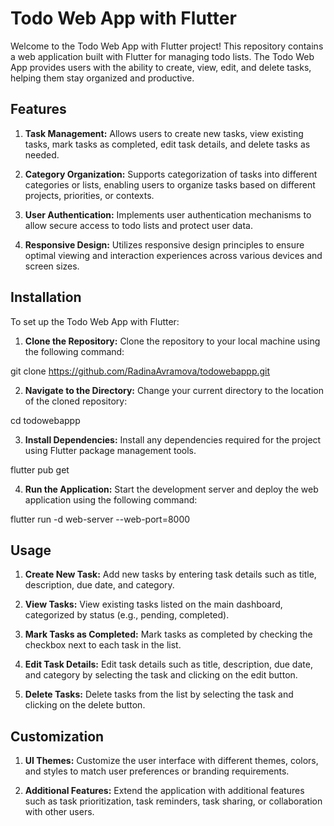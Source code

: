 # Todo Web App with Flutter
Welcome to the Todo Web App with Flutter project! This repository contains a web application built with Flutter for managing todo lists. The Todo Web App provides users with the ability to create, view, edit, and delete tasks, helping them stay organized and productive.

## Features
1. **Task Management:** Allows users to create new tasks, view existing tasks, mark tasks as completed, edit task details, and delete tasks as needed.

2. **Category Organization:** Supports categorization of tasks into different categories or lists, enabling users to organize tasks based on different projects, priorities, or contexts.

3. **User Authentication:** Implements user authentication mechanisms to allow secure access to todo lists and protect user data.

4. **Responsive Design:** Utilizes responsive design principles to ensure optimal viewing and interaction experiences across various devices and screen sizes.

## Installation
To set up the Todo Web App with Flutter:

1. **Clone the Repository:** Clone the repository to your local machine using the following command:

git clone https://github.com/RadinaAvramova/todowebappp.git

2. **Navigate to the Directory:** Change your current directory to the location of the cloned repository:
   
cd todowebappp

3. **Install Dependencies:** Install any dependencies required for the project using Flutter package management tools.

flutter pub get

4. **Run the Application:** Start the development server and deploy the web application using the following command:

flutter run -d web-server --web-port=8000

## Usage
1. **Create New Task:** Add new tasks by entering task details such as title, description, due date, and category.

2. **View Tasks:** View existing tasks listed on the main dashboard, categorized by status (e.g., pending, completed).

3. **Mark Tasks as Completed:** Mark tasks as completed by checking the checkbox next to each task in the list.

4. **Edit Task Details:** Edit task details such as title, description, due date, and category by selecting the task and clicking on the edit button.

5. **Delete Tasks:** Delete tasks from the list by selecting the task and clicking on the delete button.

## Customization
1. **UI Themes:** Customize the user interface with different themes, colors, and styles to match user preferences or branding requirements.

2. **Additional Features:** Extend the application with additional features such as task prioritization, task reminders, task sharing, or collaboration with other users.
